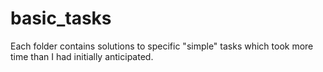# basic_tasks
Each folder contains solutions to specific "simple" tasks which took more time than I had initially anticipated.
